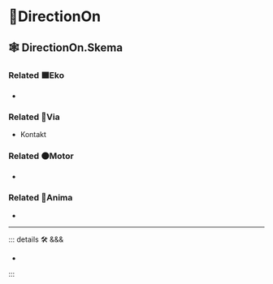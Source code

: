 # 🔻<via>DirectionOn</via>

## 🕸 DirectionOn.Skema

### Related 🟩<ekos>Eko</ekos>

-

### Related 🔻<via>Via</via>

- Kontakt

### Related 🟠<motor>Motor</motor>

-

### Related 💜<anima>Anima</anima>

-

---

<!-- =================================================== -->
<!-- =================================================== -->
<!-- =================================================== -->
<!-- =================================================== -->
<!-- =================================================== -->
::: details 🛠 <dev>&&&</dev>

-

:::
